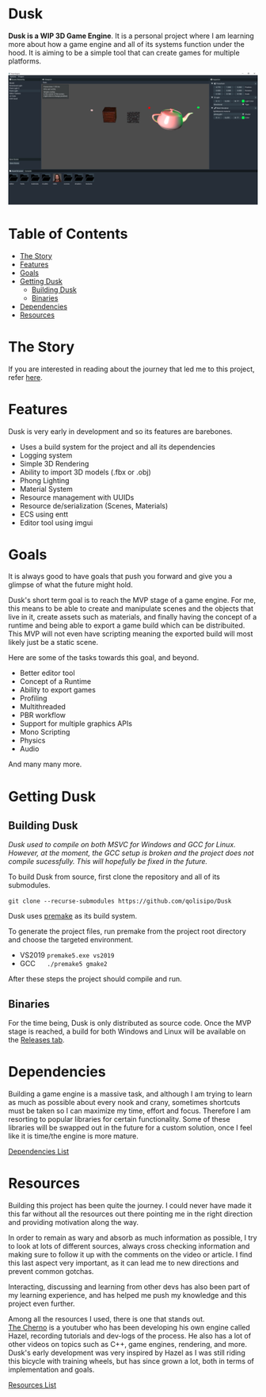 # Dusk

**Dusk is a WIP 3D Game Engine**. It is a personal project where I am learning more about how a game engine and all of its systems function under the hood. It is aiming to be a simple tool that can create games for multiple platforms.

<p align="center">
<img src="images/dusk_windows.png">
</p>

# Table of Contents

  * [The Story](#the-story)
  * [Features](#features)
  * [Goals](#goals)
  * [Getting Dusk](#getting-dusk)
    * [Building Dusk](#building-dusk)
    * [Binaries](#binaries)
  * [Dependencies](#dependencies)
  * [Resources](#resources)
  

# The Story

If you are interested in reading about the journey that led me to this project, refer [here](https://github.com/qolisipo/Dusk/blob/main/.github/STORY.md).

# Features

Dusk is very early in development and so its features are barebones.

- Uses a build system for the project and all its dependencies
- Logging system
- Simple 3D Rendering
- Ability to import 3D models (.fbx or .obj)
- Phong Lighting
- Material System
- Resource management with UUIDs
- Resource de/serialization (Scenes, Materials) 
- ECS using entt
- Editor tool using imgui

# Goals

It is always good to have goals that push you forward and give you a glimpse of what the future might hold.

Dusk's short term goal is to reach the MVP stage of a game engine. For me, this means to be able to create and manipulate scenes and the objects
that live in it, create assets such as materials, and finally having the concept of a runtime and being able to export a game build which can be distribuited.
This MVP will not even have scripting meaning the exported build will most likely just be a static scene.

Here are some of the tasks towards this goal, and beyond.

- Better editor tool
- Concept of a Runtime
- Ability to export games
- Profiling
- Multithreaded
- PBR workflow
- Support for multiple graphics APIs
- Mono Scripting
- Physics
- Audio

And many many more.

# Getting Dusk

## Building Dusk

*Dusk used to compile on both MSVC for Windows and GCC for Linux. However, at the moment, the GCC setup is broken and the project does not compile sucessfully. This will hopefully be fixed in the future.*

To build Dusk from source, first clone the repository and all of its submodules.

`git clone --recurse-submodules https://github.com/qolisipo/Dusk`<br>

Dusk uses [premake](https://premake.github.io/) as its build system.<br>

To generate the project files, run premake from the project root directory and choose the targeted environment.

- VS2019 `premake5.exe vs2019`
- GCC &nbsp;&nbsp;&nbsp;&nbsp; `./premake5 gmake2`

After these steps the project should compile and run.

## Binaries

For the time being, Dusk is only distributed as source code. Once the MVP stage is reached, a build for both Windows and Linux will be available on the [Releases tab](https://github.com/qolisipo/Dusk/releases). 

# Dependencies

Building a game engine is a massive task, and although I am trying to learn as much as possible about every nook and crany, sometimes shortcuts must be taken so I can maximize my time, effort and focus. Therefore I am resorting to popular libraries for certain functionality.
Some of these libraries will be swapped out in the future for a custom solution, once I feel like it is time/the engine is more mature.

[Dependencies List](https://github.com/qolisipo/Dusk/blob/main/.github/DEPENDENCIES.md)

# Resources

Building this project has been quite the journey. I could never have made it this far without all the resources out there pointing me in the right direction and providing motivation along the way.<br>

In order to remain as wary and absorb as much information as possible, I try to look at lots of different sources, always cross checking information and making sure to follow it up with the comments on the video or article. I find this last aspect very important, as it can  lead me to new directions and prevent common gotchas.<br>

Interacting, discussing and learning from other devs has also been part of my learning experience, and has helped me push my knowledge and this project even further.

Among all the resources I used, there is one that stands out.<br> 
[The Cherno](https://www.youtube.com/channel/UCQ-W1KE9EYfdxhL6S4twUNw) is a youtuber who has been developing his own engine called Hazel, recording tutorials and dev-logs of the process. He also has a lot of other videos on topics such as C++, game engines, rendering, and more.<br> 
Dusk's early development was very inspired by Hazel as I was still riding this bicycle with training wheels, but has since grown a lot, both in terms of implementation and goals.

[Resources List](https://github.com/qolisipo/Dusk/blob/main/.github/RESOURCES.md)